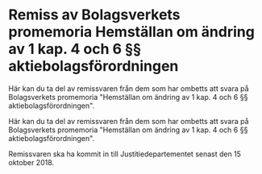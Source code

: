 # Remiss av Bolagsverkets promemoria Hemställan om ändring av 1 kap. 4 och 6 §§ aktiebolagsförordningen

Här kan du ta del av remissvaren från dem som har ombetts att svara på Bolagsverkets promemoria "Hemställan om ändring av 1 kap. 4 och 6 §§ aktiebolagsförordningen".

Här kan du ta del av remissvaren från dem som har ombetts att svara på Bolagsverkets promemoria "Hemställan om ändring av 1 kap. 4 och 6 §§ aktiebolagsförordningen".

Remissvaren ska ha kommit in till Justitiedepartementet senast den 15 oktober 2018.
